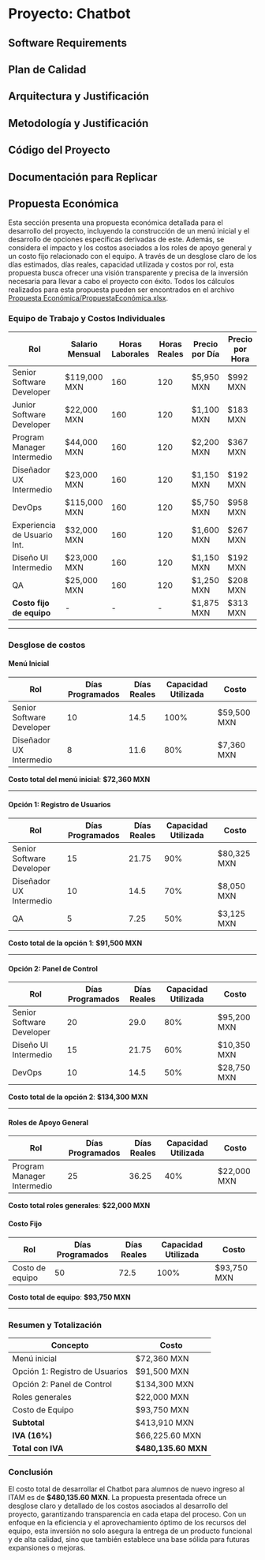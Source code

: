 # Proyecto: Chatbot

## Software Requirements

## Plan de Calidad

## Arquitectura y Justificación

## Metodología y Justificación

## Código del Proyecto

## Documentación para Replicar

## Propuesta Económica

Esta sección presenta una propuesta económica detallada para el desarrollo del proyecto, incluyendo la construcción de un menú inicial y el desarrollo de opciones específicas derivadas de este. Además, se considera el impacto y los costos asociados a los roles de apoyo general y un costo fijo relacionado con el equipo. A través de un desglose claro de los días estimados, días reales, capacidad utilizada y costos por rol, esta propuesta busca ofrecer una visión transparente y precisa de la inversión necesaria para llevar a cabo el proyecto con éxito. Todos los cálculos realizados para esta propuesta pueden ser encontrados en el archivo [Propuesta Económica/PropuestaEconómica.xlsx](sandbox:/mnt/data/PropuestaEconómica.xlsx).


### Equipo de Trabajo y Costos Individuales

| Rol                          | Salario Mensual | Horas Laborales | Horas Reales | Precio por Día | Precio por Hora |
|------------------------------|-----------------|-----------------|--------------|----------------|-----------------|
| Senior Software Developer    | $119,000 MXN    | 160             | 120          | $5,950 MXN     | $992 MXN        |
| Junior Software Developer    | $22,000 MXN     | 160             | 120          | $1,100 MXN     | $183 MXN        |
| Program Manager Intermedio   | $44,000 MXN     | 160             | 120          | $2,200 MXN     | $367 MXN        |
| Diseñador UX Intermedio       | $23,000 MXN     | 160             | 120          | $1,150 MXN     | $192 MXN        |
| DevOps                       | $115,000 MXN    | 160             | 120          | $5,750 MXN     | $958 MXN        |
| Experiencia de Usuario Int.  | $32,000 MXN     | 160             | 120          | $1,600 MXN     | $267 MXN        |
| Diseño UI Intermedio         | $23,000 MXN     | 160             | 120          | $1,150 MXN     | $192 MXN        |
| QA                           | $25,000 MXN     | 160             | 120          | $1,250 MXN     | $208 MXN        |
| **Costo fijo de equipo**     | -               | -               | -            | $1,875 MXN     | $313 MXN        |

---

### Desglose de costos

#### Menú Inicial

| Rol                          | Días Programados | Días Reales | Capacidad Utilizada | Costo |
|------------------------------|----------------|-------------|----------------------|-------|
| Senior Software Developer    | 10             | 14.5        | 100%                | $59,500 MXN |
| Diseñador UX Intermedio       | 8              | 11.6        | 80%                 | $7,360 MXN  |

**Costo total del menú inicial**: **$72,360 MXN**

---

#### Opción 1: Registro de Usuarios

| Rol                          | Días Programados | Días Reales | Capacidad Utilizada | Costo |
|------------------------------|----------------|-------------|----------------------|-------|
| Senior Software Developer    | 15             | 21.75       | 90%                 | $80,325 MXN |
| Diseñador UX Intermedio       | 10             | 14.5        | 70%                 | $8,050 MXN  |
| QA                           | 5              | 7.25        | 50%                 | $3,125 MXN  |

**Costo total de la opción 1**: **$91,500 MXN**

---

#### Opción 2: Panel de Control

| Rol                          | Días Programados | Días Reales | Capacidad Utilizada | Costo |
|------------------------------|----------------|-------------|----------------------|-------|
| Senior Software Developer    | 20             | 29.0        | 80%                 | $95,200 MXN |
| Diseño UI Intermedio         | 15             | 21.75       | 60%                 | $10,350 MXN |
| DevOps                       | 10             | 14.5        | 50%                 | $28,750 MXN |

**Costo total de la opción 2**: **$134,300 MXN**

---

#### Roles de Apoyo General

| Rol                          | Días Programados   | Días Reales | Capacidad Utilizada | Costo |
|------------------------------|----------------|-------------|----------------------|-------|
| Program Manager Intermedio   | 25             | 36.25       | 40%                 | $22,000 MXN |

**Costo total roles generales**: **$22,000 MXN**

#### Costo Fijo

| Rol                          | Días Programados   | Días Reales | Capacidad Utilizada | Costo |
|------------------------------|----------------|-------------|----------------------|-------|
| Costo de equipo     | 50             | 72.5        | 100%                | $93,750 MXN |

**Costo total de equipo**: **$93,750 MXN**

---

### Resumen y Totalización

| Concepto                      | Costo         |
|-------------------------------|---------------|
| Menú inicial                  | $72,360 MXN   |
| Opción 1: Registro de Usuarios| $91,500 MXN   |
| Opción 2: Panel de Control    | $134,300 MXN  |
| Roles generales               | $22,000 MXN  |
| Costo de Equipo               | $93,750 MXN  |
| **Subtotal**                  | $413,910 MXN  |
| **IVA (16%)**                 | $66,225.60 MXN|
| **Total con IVA**             | **$480,135.60 MXN** |

### Conclusión

El costo total de desarrollar el Chatbot para alumnos de nuevo ingreso al ITAM es de **$480,135.60 MXN**. La propuesta presentada ofrece un desglose claro y detallado de los costos asociados al desarrollo del proyecto, garantizando transparencia en cada etapa del proceso. Con un enfoque en la eficiencia y el aprovechamiento óptimo de los recursos del equipo, esta inversión no solo asegura la entrega de un producto funcional y de alta calidad, sino que también establece una base sólida para futuras expansiones o mejoras. 